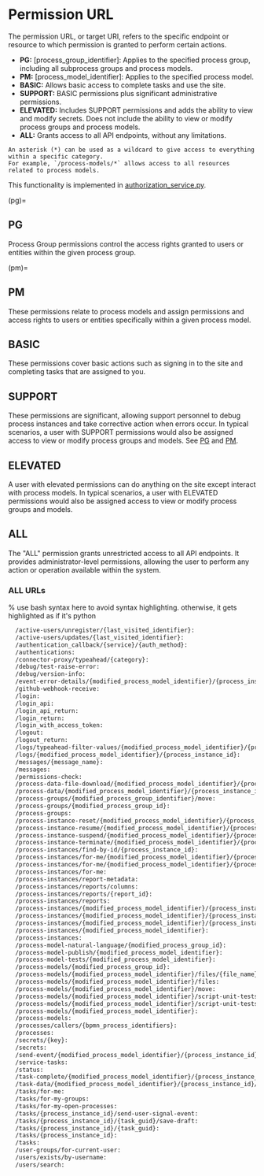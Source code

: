 # Permission URL

The permission URL, or target URI, refers to the specific endpoint or resource to which permission is granted to perform certain actions.

- **PG:** [process_group_identifier]: Applies to the specified process group, including all subprocess groups and process models.
- **PM:** [process_model_identifier]: Applies to the specified process model.
- **BASIC:** Allows basic access to complete tasks and use the site.
- **SUPPORT:** BASIC permissions plus significant administrative permissions.
- **ELEVATED:** Includes SUPPORT permissions and adds the ability to view and modify secrets. 
Does not include the ability to view or modify process groups and process models.
- **ALL:** Grants access to all API endpoints, without any limitations.

```{admonition} Note
An asterisk (*) can be used as a wildcard to give access to everything within a specific category. 
For example, `/process-models/*` allows access to all resources related to process models.
```

This functionality is implemented in [authorization_service.py](https://github.com/sartography/spiff-arena/blob/main/spiffworkflow-backend/src/spiffworkflow_backend/services/authorization_service.py).

(pg)=
## PG

Process Group permissions control the access rights granted to users or entities within the given process group.

(pm)=
## PM

These permissions relate to process models and assign permissions and access rights to users or entities specifically within a given process model.

## BASIC

These permissions cover basic actions such as signing in to the site and completing tasks that are assigned to you.

## SUPPORT

These permissions are significant, allowing support personnel to debug process instances and take corrective action when errors occur.
In typical scenarios, a user with SUPPORT permissions would also be assigned access to view or modify process groups and models.
See [PG](#pg) and [PM](#pm).

## ELEVATED

A user with elevated permissions can do anything on the site except interact with process models.
In typical scenarios, a user with ELEVATED permissions would also be assigned access to view or modify process groups and models.

## ALL

The "ALL" permission grants unrestricted access to all API endpoints.
It provides administrator-level permissions, allowing the user to perform any action or operation available within the system.

### ALL URLs

% use bash syntax here to avoid syntax highlighting. otherwise, it gets highlighted as if it's python
```bash
  /active-users/unregister/{last_visited_identifier}:
  /active-users/updates/{last_visited_identifier}:
  /authentication_callback/{service}/{auth_method}:
  /authentications:
  /connector-proxy/typeahead/{category}:
  /debug/test-raise-error:
  /debug/version-info:
  /event-error-details/{modified_process_model_identifier}/{process_instance_id}/{process_instance_event_id}:
  /github-webhook-receive:
  /login:
  /login_api:
  /login_api_return:
  /login_return:
  /login_with_access_token:
  /logout:
  /logout_return:
  /logs/typeahead-filter-values/{modified_process_model_identifier}/{process_instance_id}:
  /logs/{modified_process_model_identifier}/{process_instance_id}:
  /messages/{message_name}:
  /messages:
  /permissions-check:
  /process-data-file-download/{modified_process_model_identifier}/{process_instance_id}/{process_data_identifier}:
  /process-data/{modified_process_model_identifier}/{process_instance_id}/{process_data_identifier}:
  /process-groups/{modified_process_group_identifier}/move:
  /process-groups/{modified_process_group_id}:
  /process-groups:
  /process-instance-reset/{modified_process_model_identifier}/{process_instance_id}/{to_task_guid}:
  /process-instance-resume/{modified_process_model_identifier}/{process_instance_id}:
  /process-instance-suspend/{modified_process_model_identifier}/{process_instance_id}:
  /process-instance-terminate/{modified_process_model_identifier}/{process_instance_id}:
  /process-instances/find-by-id/{process_instance_id}:
  /process-instances/for-me/{modified_process_model_identifier}/{process_instance_id}/task-info:
  /process-instances/for-me/{modified_process_model_identifier}/{process_instance_id}:
  /process-instances/for-me:
  /process-instances/report-metadata:
  /process-instances/reports/columns:
  /process-instances/reports/{report_id}:
  /process-instances/reports:
  /process-instances/{modified_process_model_identifier}/{process_instance_id}/run:
  /process-instances/{modified_process_model_identifier}/{process_instance_id}/task-info:
  /process-instances/{modified_process_model_identifier}/{process_instance_id}:
  /process-instances/{modified_process_model_identifier}:
  /process-instances:
  /process-model-natural-language/{modified_process_group_id}:
  /process-model-publish/{modified_process_model_identifier}:
  /process-model-tests/{modified_process_model_identifier}:
  /process-models/{modified_process_group_id}:
  /process-models/{modified_process_model_identifier}/files/{file_name}:
  /process-models/{modified_process_model_identifier}/files:
  /process-models/{modified_process_model_identifier}/move:
  /process-models/{modified_process_model_identifier}/script-unit-tests/run:
  /process-models/{modified_process_model_identifier}/script-unit-tests:
  /process-models/{modified_process_model_identifier}:
  /process-models:
  /processes/callers/{bpmn_process_identifiers}:
  /processes:
  /secrets/{key}:
  /secrets:
  /send-event/{modified_process_model_identifier}/{process_instance_id}:
  /service-tasks:
  /status:
  /task-complete/{modified_process_model_identifier}/{process_instance_id}/{task_guid}:
  /task-data/{modified_process_model_identifier}/{process_instance_id}/{task_guid}:
  /tasks/for-me:
  /tasks/for-my-groups:
  /tasks/for-my-open-processes:
  /tasks/{process_instance_id}/send-user-signal-event:
  /tasks/{process_instance_id}/{task_guid}/save-draft:
  /tasks/{process_instance_id}/{task_guid}:
  /tasks/{process_instance_id}:
  /tasks:
  /user-groups/for-current-user:
  /users/exists/by-username:
  /users/search:
```
